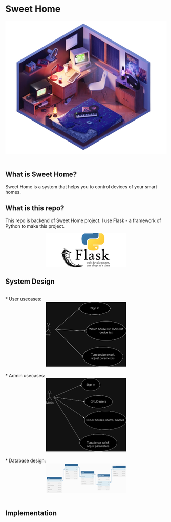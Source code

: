 # Sweet Home

<div align="center">
<img src="./images/bedroom.png">
<br/>
<br/>
</div>

## What is Sweet Home?

Sweet Home is a system that helps you to control devices of your smart homes.

## What is this repo?

This repo is backend of Sweet Home project. I use Flask - a framework of Python to make this project.

<div align="center">
<img src="./images/flask.webp" style="width:50%">
</div>

## System Design

<br/>
* User usecases:
<br/>
<div align="center">
<img src="./images/user_usecase.png" style="width:50%">
</div>
<br/>
* Admin usecases:
<br/>
<div align="center">
<img src="./images/admin_usecase.png" style="width:50%">
</div>
<br/>
* Database design:
<br/>
<div align="center">
<img src="./images/database_design.png" style="width:50%">
</div>
<br/>

## Implementation
